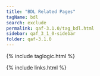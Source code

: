 ```yaml
---
title: "BDL Related Pages"
tagName: bdl
search: exclude
permalink: qaf-3.1.0/tag_bdl.html
sidebar: qaf_3_1_0-sidebar
folder: qaf-3.1.0
---
```

{% include taglogic.html %}

{% include links.html %}
